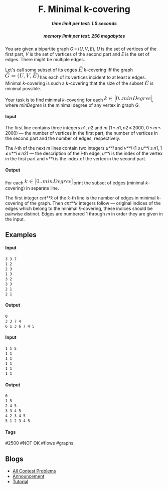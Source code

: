 <h1 style='text-align: center;'> F. Minimal k-covering</h1>

<h5 style='text-align: center;'>time limit per test: 1.5 seconds</h5>
<h5 style='text-align: center;'>memory limit per test: 256 megabytes</h5>

You are given a bipartite graph *G* = (*U*, *V*, *E*), *U* is the set of vertices of the first part, *V* is the set of vertices of the second part and *E* is the set of edges. There might be multiple edges.

Let's call some subset of its edges ![](images/e6fd4de7a5e51fb9e41d0da53a126fb1fa5b5816.png) *k*-covering iff the graph ![](images/3d5f96647be417c8f189d1da2f2152840412ac15.png) has each of its vertices incident to at least *k* edges. Minimal *k*-covering is such a *k*-covering that the size of the subset ![](images/e6fd4de7a5e51fb9e41d0da53a126fb1fa5b5816.png) is minimal possible.

Your task is to find minimal *k*-covering for each ![](images/36b710172cf0e7b4b9dc703e0dd4b4834e24f054.png), where *minDegree* is the minimal degree of any vertex in graph *G*.

#### Input

The first line contains three integers *n*1, *n*2 and *m* (1 ≤ *n*1, *n*2 ≤ 2000, 0 ≤ *m* ≤ 2000) — the number of vertices in the first part, the number of vertices in the second part and the number of edges, respectively.

The *i*-th of the next *m* lines contain two integers *u**i* and *v**i* (1 ≤ *u**i* ≤ *n*1, 1 ≤ *v**i* ≤ *n*2) — the description of the *i*-th edge, *u**i* is the index of the vertex in the first part and *v**i* is the index of the vertex in the second part.

#### Output

For each ![](images/36b710172cf0e7b4b9dc703e0dd4b4834e24f054.png) print the subset of edges (minimal *k*-covering) in separate line.

The first integer *cnt**k* of the *k*-th line is the number of edges in minimal *k*-covering of the graph. Then *cnt**k* integers follow — original indices of the edges which belong to the minimal *k*-covering, these indices should be pairwise distinct. Edges are numbered 1 through *m* in order they are given in the input.

## Examples

#### Input


```text
3 3 7  
1 2  
2 3  
1 3  
3 2  
3 3  
2 1  
2 1  

```
#### Output


```text
0   
3 3 7 4   
6 1 3 6 7 4 5   

```
#### Input


```text
1 1 5  
1 1  
1 1  
1 1  
1 1  
1 1  

```
#### Output


```text
0   
1 5   
2 4 5   
3 3 4 5   
4 2 3 4 5   
5 1 2 3 4 5   

```


#### Tags 

#2500 #NOT OK #flows #graphs 

## Blogs
- [All Contest Problems](../Educational_Codeforces_Round_43_(Rated_for_Div._2).md)
- [Announcement](../blogs/Announcement.md)
- [Tutorial](../blogs/Tutorial.md)
